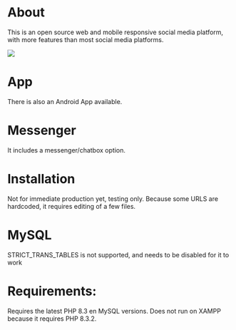 # About

This is an open source web and mobile responsive social media platform, with more features than most social media platforms. 

<img src="https://i.ibb.co/Rv4zyJ8/Untitled-2.png" />

# App
There is also an Android App available.

# Messenger
It includes a messenger/chatbox option.

# Installation

Not for immediate production yet, testing only. Because some URLS are hardcoded, it requires editing of a few files.

# MySQL

STRICT_TRANS_TABLES is not supported, and needs to be disabled for it to work

# Requirements:

Requires the latest PHP 8.3 en MySQL versions.
Does not run on XAMPP because it requires PHP 8.3.2.
